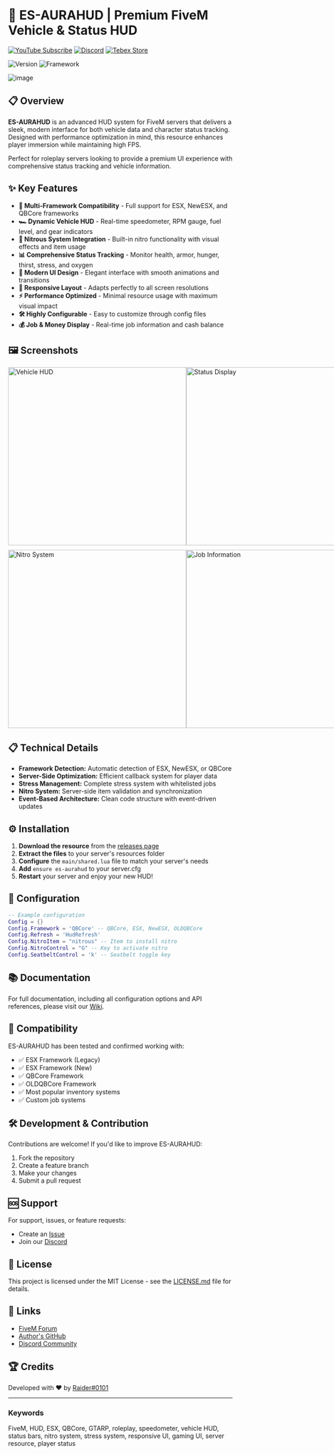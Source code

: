 # 🚀 ES-AURAHUD | Premium FiveM Vehicle & Status HUD

[![YouTube Subscribe](https://img.shields.io/badge/YouTube-Subscribe-red?style=for-the-badge&logo=youtube)](https://www.youtu.be/iKb6hdepiBg)
[![Discord](https://img.shields.io/badge/Discord-Join-blue?style=for-the-badge&logo=discord)](https://discord.gg/EkwWvFS)
[![Tebex Store](https://img.shields.io/badge/Tebex-Store-green?style=for-the-badge&logo=shopify)](https://eyestore.tebex.io/)

![Version](https://img.shields.io/badge/version-1.0.0-blue.svg)
![Framework](https://img.shields.io/badge/Framework-ESX%20%7C%20QBCore-orange.svg)

![image](https://github.com/user-attachments/assets/479b45ec-6dee-476b-8248-7405379750c8)


## 📋 Overview

**ES-AURAHUD** is an advanced HUD system for FiveM servers that delivers a sleek, modern interface for both vehicle data and character status tracking. Designed with performance optimization in mind, this resource enhances player immersion while maintaining high FPS.

Perfect for roleplay servers looking to provide a premium UI experience with comprehensive status tracking and vehicle information.

## ✨ Key Features

- **🔄 Multi-Framework Compatibility** - Full support for ESX, NewESX, and QBCore frameworks
- **🏎️ Dynamic Vehicle HUD** - Real-time speedometer, RPM gauge, fuel level, and gear indicators
- **🔋 Nitrous System Integration** - Built-in nitro functionality with visual effects and item usage
- **📊 Comprehensive Status Tracking** - Monitor health, armor, hunger, thirst, stress, and oxygen
- **🎨 Modern UI Design** - Elegant interface with smooth animations and transitions
- **📱 Responsive Layout** - Adapts perfectly to all screen resolutions
- **⚡ Performance Optimized** - Minimal resource usage with maximum visual impact
- **🛠️ Highly Configurable** - Easy to customize through config files
- **💰 Job & Money Display** - Real-time job information and cash balance

## 🖼️ Screenshots

<div style="display: flex; justify-content: space-between;">
    <img src="https://via.placeholder.com/400x225?text=Vehicle+HUD" alt="Vehicle HUD" width="400"/>
    <img src="https://via.placeholder.com/400x225?text=Status+Display" alt="Status Display" width="400"/>
</div>
<div style="display: flex; justify-content: space-between; margin-top: 10px;">
    <img src="https://via.placeholder.com/400x225?text=Nitro+System" alt="Nitro System" width="400"/>
    <img src="https://via.placeholder.com/400x225?text=Job+Information" alt="Job Information" width="400"/>
</div>

## 📋 Technical Details

- **Framework Detection:** Automatic detection of ESX, NewESX, or QBCore
- **Server-Side Optimization:** Efficient callback system for player data
- **Stress Management:** Complete stress system with whitelisted jobs
- **Nitro System:** Server-side item validation and synchronization
- **Event-Based Architecture:** Clean code structure with event-driven updates

## ⚙️ Installation

1. **Download the resource** from the [releases page](https://github.com/yourusername/es-aurahud/releases)
2. **Extract the files** to your server's resources folder
3. **Configure** the `main/shared.lua` file to match your server's needs
4. **Add** `ensure es-aurahud` to your server.cfg
5. **Restart** your server and enjoy your new HUD!

## 🔧 Configuration

```lua
-- Example configuration
Config = {}
Config.Framework = 'QBCore' -- QBCore, ESX, NewESX, OLDQBCore
Config.Refresh = 'HudRefresh'
Config.NitroItem = "nitrous" -- Item to install nitro
Config.NitroControl = "G" -- Key to activate nitro
Config.SeatbeltControl = 'k' -- Seatbelt toggle key
```

## 📚 Documentation

For full documentation, including all configuration options and API references, please visit our [Wiki](https://github.com/yourusername/es-aurahud/wiki).

## 🔄 Compatibility

ES-AURAHUD has been tested and confirmed working with:

- ✅ ESX Framework (Legacy)
- ✅ ESX Framework (New)
- ✅ QBCore Framework
- ✅ OLDQBCore Framework
- ✅ Most popular inventory systems
- ✅ Custom job systems

## 🛠️ Development & Contribution

Contributions are welcome! If you'd like to improve ES-AURAHUD:

1. Fork the repository
2. Create a feature branch
3. Make your changes
4. Submit a pull request

## 🆘 Support

For support, issues, or feature requests:
- Create an [Issue](https://github.com/yourusername/es-aurahud/issues)
- Join our [Discord](https://discord.gg/EkwWvFS)

## 📜 License

This project is licensed under the MIT License - see the [LICENSE.md](LICENSE.md) file for details.

## 🔗 Links

- [FiveM Forum](https://forum.cfx.re)
- [Author's GitHub](https://github.com/yourusername)
- [Discord Community](https://discord.gg/EkwWvFS)

## 🏆 Credits

Developed with ❤️ by [Raider#0101](https://github.com/yourusername)

---

### Keywords
FiveM, HUD, ESX, QBCore, GTARP, roleplay, speedometer, vehicle HUD, status bars, nitro system, stress system, responsive UI, gaming UI, server resource, player status
